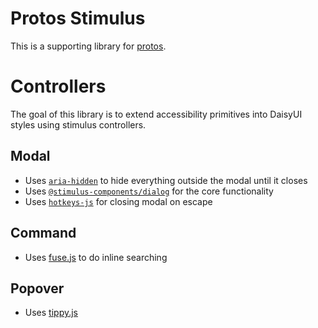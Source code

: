 # Protos Stimulus

This is a supporting library for [protos](https://github.com/inhouse-work/protos).

# Controllers

The goal of this library is to extend accessibility primitives into DaisyUI
styles using stimulus controllers.

## Modal

- Uses [`aria-hidden`](https://www.npmjs.com/package/aria-hidden) to hide
  everything outside the modal until it closes
- Uses [`@stimulus-components/dialog`](https://www.stimulus-components.com/docs/stimulus-dialog) for the core functionality
- Uses [`hotkeys-js`](https://github.com/jaywcjlove/hotkeys-js) for closing modal
  on escape

## Command

- Uses [fuse.js](https://www.fusejs.io/) to do inline searching

## Popover

- Uses [tippy.js](https://atomiks.github.io/tippyjs/)

